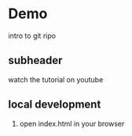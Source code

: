 # Demo

intro to git ripo

## subheader

watch the tutorial on youtube

## local development

1. open index.html in your browser

